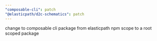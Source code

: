 ```yaml
---
"composable-cli": patch
"@elasticpath/d2c-schematics": patch
---
```


change to composable cli package from elasticpath npm scope to a root scoped package

